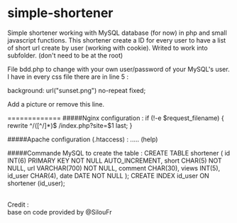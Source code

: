 # simple-shortener

<p>Simple shortener working with MySQL database (for now) in php and small javascript functions.
This shortener create a ID for every user to have a list of short url create by user (working with cookie).
Writed to work into subfolder. (don't need to be at the root)
</p>
<p>
File bdd.php to change with your own user/password of your MySQL's user.<br>
I have in every css file there are in line 5 : 
</p>
	background: url("sunset.png") no-repeat fixed;
<p>
Add a picture or remove this line.
</p>
=============
#####Nginx configuration :
    if (!-e $request_filename) {
    		rewrite ^/([^/]*)$ /index.php?site=$1 last;
    }

#####Apache configuration (.htaccess) :
    ..... (help)

#####Commande MySQL to create the table :
	CREATE TABLE shortener
	(
			id INT(6) PRIMARY KEY NOT NULL AUTO_INCREMENT,
			short CHAR(5) NOT NULL,
			url VARCHAR(700) NOT NULL,
			comment CHAR(30),
			views INT(5),
			id_user CHAR(4),
			date DATE NOT NULL
	);
	CREATE INDEX id_user ON shortener (id_user);


<p><br/>
Credit :<br />
base on code provided by @SilouFr
</p>
